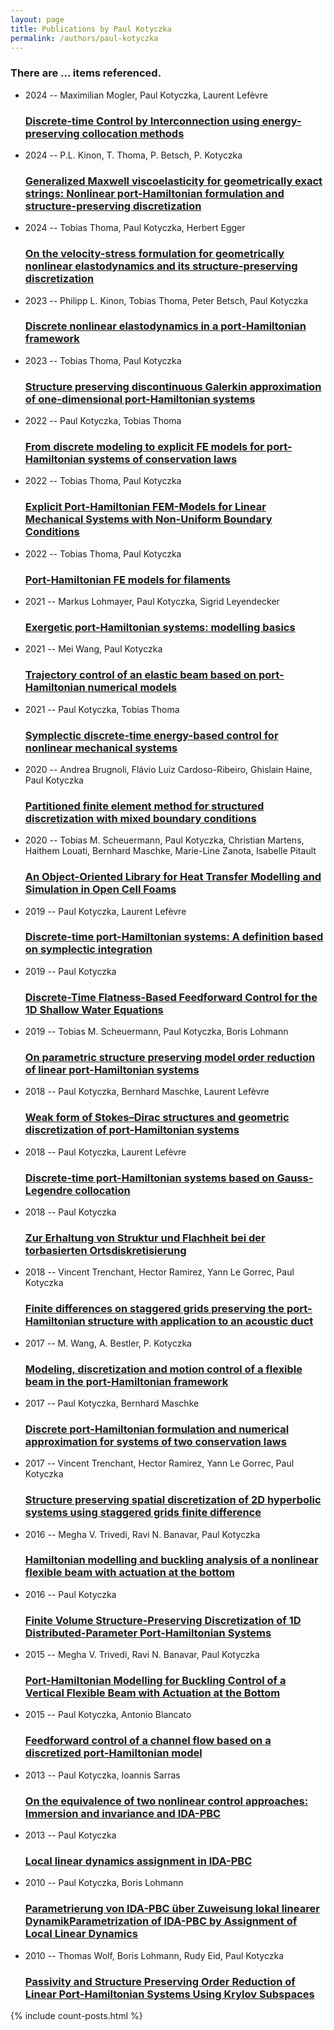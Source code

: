 ```yaml
---
layout: page
title: Publications by Paul Kotyczka
permalink: /authors/paul-kotyczka
---
```


<h3 id="number-posts">There are ... items referenced.</h3>
<ul class="post-list">
<li><span class='post-meta'>2024 -- Maximilian Mogler, Paul Kotyczka, Laurent Lefèvre</span><h3><a class='post-link' href="{{ site.baseurl }}/discrete-time-control-by-interconnection-using-energy-preserving-collocation-methods">Discrete-time Control by Interconnection using energy-preserving collocation methods</a></h3></li>
<li><span class='post-meta'>2024 -- P.L. Kinon, T. Thoma, P. Betsch, P. Kotyczka</span><h3><a class='post-link' href="{{ site.baseurl }}/generalized-maxwell-viscoelasticity-for-geometrically-exact-strings-nonlinear-port-hamiltonian-formulation-and-structure-preserving-discretization">Generalized Maxwell viscoelasticity for geometrically exact strings: Nonlinear port-Hamiltonian formulation and structure-preserving discretization</a></h3></li>
<li><span class='post-meta'>2024 -- Tobias Thoma, Paul Kotyczka, Herbert Egger</span><h3><a class='post-link' href="{{ site.baseurl }}/on-the-velocity-stress-formulation-for-geometrically-nonlinear-elastodynamics-and-its-structure-preserving-discretization">On the velocity-stress formulation for geometrically nonlinear elastodynamics and its structure-preserving discretization</a></h3></li>
<li><span class='post-meta'>2023 -- Philipp L. Kinon, Tobias Thoma, Peter Betsch, Paul Kotyczka</span><h3><a class='post-link' href="{{ site.baseurl }}/discrete-nonlinear-elastodynamics-in-a-port-hamiltonian-framework">Discrete nonlinear elastodynamics in a port‐Hamiltonian framework</a></h3></li>
<li><span class='post-meta'>2023 -- Tobias Thoma, Paul Kotyczka</span><h3><a class='post-link' href="{{ site.baseurl }}/structure-preserving-discontinuous-galerkin-approximation-of-one-dimensional-port-hamiltonian-systems">Structure preserving discontinuous Galerkin approximation of one-dimensional port-Hamiltonian systems</a></h3></li>
<li><span class='post-meta'>2022 -- Paul Kotyczka, Tobias Thoma</span><h3><a class='post-link' href="{{ site.baseurl }}/from-discrete-modeling-to-explicit-fe-models-for-port-hamiltonian-systems-of-conservation-laws">From discrete modeling to explicit FE models for port-Hamiltonian systems of conservation laws</a></h3></li>
<li><span class='post-meta'>2022 -- Tobias Thoma, Paul Kotyczka</span><h3><a class='post-link' href="{{ site.baseurl }}/explicit-port-hamiltonian-fem-models-for-linear-mechanical-systems-with-non-uniform-boundary-conditions">Explicit Port-Hamiltonian FEM-Models for Linear Mechanical Systems with Non-Uniform Boundary Conditions</a></h3></li>
<li><span class='post-meta'>2022 -- Tobias Thoma, Paul Kotyczka</span><h3><a class='post-link' href="{{ site.baseurl }}/port-hamiltonian-fe-models-for-filaments">Port-Hamiltonian FE models for filaments</a></h3></li>
<li><span class='post-meta'>2021 -- Markus Lohmayer, Paul Kotyczka, Sigrid Leyendecker</span><h3><a class='post-link' href="{{ site.baseurl }}/exergetic-port-hamiltonian-systems-modelling-basics">Exergetic port-Hamiltonian systems: modelling basics</a></h3></li>
<li><span class='post-meta'>2021 -- Mei Wang, Paul Kotyczka</span><h3><a class='post-link' href="{{ site.baseurl }}/trajectory-control-of-an-elastic-beam-based-on-port-hamiltonian-numerical-models">Trajectory control of an elastic beam based on port-Hamiltonian numerical models</a></h3></li>
<li><span class='post-meta'>2021 -- Paul Kotyczka, Tobias Thoma</span><h3><a class='post-link' href="{{ site.baseurl }}/symplectic-discrete-time-energy-based-control-for-nonlinear-mechanical-systems">Symplectic discrete-time energy-based control for nonlinear mechanical systems</a></h3></li>
<li><span class='post-meta'>2020 -- Andrea Brugnoli, Flávio Luiz Cardoso-Ribeiro, Ghislain Haine, Paul Kotyczka</span><h3><a class='post-link' href="{{ site.baseurl }}/partitioned-finite-element-method-for-structured-discretization-with-mixed-boundary-conditions">Partitioned finite element method for structured discretization with mixed boundary conditions</a></h3></li>
<li><span class='post-meta'>2020 -- Tobias M. Scheuermann, Paul Kotyczka, Christian Martens, Haithem Louati, Bernhard Maschke, Marie-Line Zanota, Isabelle Pitault</span><h3><a class='post-link' href="{{ site.baseurl }}/an-object-oriented-library-for-heat-transfer-modelling-and-simulation-in-open-cell-foams">An Object-Oriented Library for Heat Transfer Modelling and Simulation in Open Cell Foams</a></h3></li>
<li><span class='post-meta'>2019 -- Paul Kotyczka, Laurent Lefèvre</span><h3><a class='post-link' href="{{ site.baseurl }}/discrete-time-port-hamiltonian-systems-a-definition-based-on-symplectic-integration">Discrete-time port-Hamiltonian systems: A definition based on symplectic integration</a></h3></li>
<li><span class='post-meta'>2019 -- Paul Kotyczka</span><h3><a class='post-link' href="{{ site.baseurl }}/discrete-time-flatness-based-feedforward-control-for-the-1d-shallow-water-equations">Discrete-Time Flatness-Based Feedforward Control for the 1D Shallow Water Equations</a></h3></li>
<li><span class='post-meta'>2019 -- Tobias M. Scheuermann, Paul Kotyczka, Boris Lohmann</span><h3><a class='post-link' href="{{ site.baseurl }}/on-parametric-structure-preserving-model-order-reduction-of-linear-port-hamiltonian-systems">On parametric structure preserving model order reduction of linear port-Hamiltonian systems</a></h3></li>
<li><span class='post-meta'>2018 -- Paul Kotyczka, Bernhard Maschke, Laurent Lefèvre</span><h3><a class='post-link' href="{{ site.baseurl }}/weak-form-of-stokes-dirac-structures-and-geometric-discretization-of-port-hamiltonian-systems">Weak form of Stokes–Dirac structures and geometric discretization of port-Hamiltonian systems</a></h3></li>
<li><span class='post-meta'>2018 -- Paul Kotyczka, Laurent Lefèvre</span><h3><a class='post-link' href="{{ site.baseurl }}/discrete-time-port-hamiltonian-systems-based-on-gauss-legendre-collocation">Discrete-time port-Hamiltonian systems based on Gauss-Legendre collocation</a></h3></li>
<li><span class='post-meta'>2018 -- Paul Kotyczka</span><h3><a class='post-link' href="{{ site.baseurl }}/zur-erhaltung-von-struktur-und-flachheit-bei-der-torbasierten-ortsdiskretisierung">Zur Erhaltung von Struktur und Flachheit bei der torbasierten Ortsdiskretisierung</a></h3></li>
<li><span class='post-meta'>2018 -- Vincent Trenchant, Hector Ramirez, Yann Le Gorrec, Paul Kotyczka</span><h3><a class='post-link' href="{{ site.baseurl }}/finite-differences-on-staggered-grids-preserving-the-port-hamiltonian-structure-with-application-to-an-acoustic-duct">Finite differences on staggered grids preserving the port-Hamiltonian structure with application to an acoustic duct</a></h3></li>
<li><span class='post-meta'>2017 -- M. Wang, A. Bestler, P. Kotyczka</span><h3><a class='post-link' href="{{ site.baseurl }}/modeling-discretization-and-motion-control-of-a-flexible-beam-in-the-port-hamiltonian-framework">Modeling, discretization and motion control of a flexible beam in the port-Hamiltonian framework</a></h3></li>
<li><span class='post-meta'>2017 -- Paul Kotyczka, Bernhard Maschke</span><h3><a class='post-link' href="{{ site.baseurl }}/discrete-port-hamiltonian-formulation-and-numerical-approximation-for-systems-of-two-conservation-laws">Discrete port-Hamiltonian formulation and numerical approximation for systems of two conservation laws</a></h3></li>
<li><span class='post-meta'>2017 -- Vincent Trenchant, Hector Ramirez, Yann Le Gorrec, Paul Kotyczka</span><h3><a class='post-link' href="{{ site.baseurl }}/structure-preserving-spatial-discretization-of-2d-hyperbolic-systems-using-staggered-grids-finite-difference">Structure preserving spatial discretization of 2D hyperbolic systems using staggered grids finite difference</a></h3></li>
<li><span class='post-meta'>2016 -- Megha V. Trivedi, Ravi N. Banavar, Paul Kotyczka</span><h3><a class='post-link' href="{{ site.baseurl }}/hamiltonian-modelling-and-buckling-analysis-of-a-nonlinear-flexible-beam-with-actuation-at-the-bottom">Hamiltonian modelling and buckling analysis of a nonlinear flexible beam with actuation at the bottom</a></h3></li>
<li><span class='post-meta'>2016 -- Paul Kotyczka</span><h3><a class='post-link' href="{{ site.baseurl }}/finite-volume-structure-preserving-discretization-of-1d-distributed-parameter-port-hamiltonian-systems">Finite Volume Structure-Preserving Discretization of 1D Distributed-Parameter Port-Hamiltonian Systems</a></h3></li>
<li><span class='post-meta'>2015 -- Megha V. Trivedi, Ravi N. Banavar, Paul Kotyczka</span><h3><a class='post-link' href="{{ site.baseurl }}/port-hamiltonian-modelling-for-buckling-control-of-a-vertical-flexible-beam-with-actuation-at-the-bottom">Port-Hamiltonian Modelling for Buckling Control of a Vertical Flexible Beam with Actuation at the Bottom</a></h3></li>
<li><span class='post-meta'>2015 -- Paul Kotyczka, Antonio Blancato</span><h3><a class='post-link' href="{{ site.baseurl }}/feedforward-control-of-a-channel-flow-based-on-a-discretized-port-hamiltonian-model">Feedforward control of a channel flow based on a discretized port-Hamiltonian model</a></h3></li>
<li><span class='post-meta'>2013 -- Paul Kotyczka, Ioannis Sarras</span><h3><a class='post-link' href="{{ site.baseurl }}/on-the-equivalence-of-two-nonlinear-control-approaches-immersion-and-invariance-and-ida-pbc">On the equivalence of two nonlinear control approaches: Immersion and invariance and IDA-PBC</a></h3></li>
<li><span class='post-meta'>2013 -- Paul Kotyczka</span><h3><a class='post-link' href="{{ site.baseurl }}/local-linear-dynamics-assignment-in-ida-pbc">Local linear dynamics assignment in IDA-PBC</a></h3></li>
<li><span class='post-meta'>2010 -- Paul Kotyczka, Boris Lohmann</span><h3><a class='post-link' href="{{ site.baseurl }}/parametrierung-von-ida-pbc-uber-zuweisung-lokal-linearer-dynamikparametrization-of-ida-pbc-by-assignment-of-local-linear-dynamics">Parametrierung von IDA-PBC über Zuweisung lokal linearer DynamikParametrization of IDA-PBC by Assignment of Local Linear Dynamics</a></h3></li>
<li><span class='post-meta'>2010 -- Thomas Wolf, Boris Lohmann, Rudy Eid, Paul Kotyczka</span><h3><a class='post-link' href="{{ site.baseurl }}/passivity-and-structure-preserving-order-reduction-of-linear-port-hamiltonian-systems-using-krylov-subspaces">Passivity and Structure Preserving Order Reduction of Linear Port-Hamiltonian Systems Using Krylov Subspaces</a></h3></li>

</ul>
{% include count-posts.html %}
